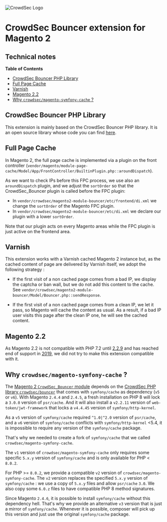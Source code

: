 ![CrowdSec Logo](images/logo_crowdsec.png)

# CrowdSec Bouncer extension for Magento 2

## Technical notes

**Table of Contents**

<!-- START doctoc generated TOC please keep comment here to allow auto update -->
<!-- DON'T EDIT THIS SECTION, INSTEAD RE-RUN doctoc TO UPDATE -->

- [CrowdSec Bouncer PHP Library](#crowdsec-bouncer-php-library)
- [Full Page Cache](#full-page-cache)
- [Varnish](#varnish)
- [Magento 2.2](#magento-22)
- [Why `crowdsec/magento-symfony-cache` ?](#why-crowdsecmagento-symfony-cache-)

<!-- END doctoc generated TOC please keep comment here to allow auto update -->

## CrowdSec Bouncer PHP Library

This extension is mainly based on the CrowdSec Bouncer PHP library. It is an open source library whose code you can find
[here](https://github.com/crowdsecurity/php-cs-bouncer).

## Full Page Cache

In Magento 2, the full page cache is implemented via a plugin on the front controller (`vendor/magento/module-page-cache/Model/App/FrontController/BuiltinPlugin.php::aroundDispatch`).

As we want to check IPs before this FPC process, we use also an `aroundDispatch` plugin, and we adjust the `sortOrder` so that
the CrowdSec_Bouncer plugin is called before the FPC plugin:

- In `vendor/crowdsec/magento2-module-bouncer/etc/frontend/di.xml` we change the `sortOrder` of the Magento FPC plugin.
- In `vendor/crowdsec/magento2-module-bouncer/etc/di.xml` we declare our plugin with a lower `sortOrder`.

Note that our plugin acts on every Magento areas while the FPC plugin is just active on the frontend area.

## Varnish

This extension works with a Varnish cached Magento 2 instance but, as the cached content of page are delivered by
Varnish itself, we adopt the following strategy :

- If the first visit of a non cached page comes from a bad IP, we display the captcha or ban wall, but we do not add
  this
  content to the cache. See `vendor/crowdsec/magento2-module-bouncer/Model/Bouncer.php::sendResponse`.

- If the first visit of a non cached page comes from a clean IP, we let it pass, so Magento will cache the content
  as usual. As a result, if a bad IP user visits this page after the clean IP one, he will see the cached content.

## Magento 2.2

As Magento 2.2 is not compatible with PHP 7.2 until [2.2.9](https://github.com/magento/magento2/blob/2.2.9/composer.json#L11) and has reached end of support in [2019](https://devdocs.magento.com/release/released-versions.html#22), we did not try to make this extension compatible with it.

## Why `crowdsec/magento-symfony-cache` ?

The [Magento 2 `CrowdSec_Bouncer` module](https://github.com/crowdsecurity/cs-magento-bouncer/) depends on the
[CrowdSec PHP library `crowdsec/bouncer`](https://github.com/crowdsecurity/php-cs-bouncer) that comes with
`symfony/cache` as dependency (`v5` or `v6`).
With Magento `2.4.4` and `2.4.5`, a fresh installation on PHP 8 will lock a `3.0.0` version of `psr/cache`.
And it will also install a `v2.2.11` version of `web-token/jwt-framework` that locks a `v4.4.45` version of
`symfony/http-kernel`.

As a `v5` version of `symfony/cache` required `^1.0|^2.0` version of `psr/cache`, and a `v6` version of
`symfony/cache` conflicts with `symfony/http-kernel` <5.4, it is impossible to require any version of the
`symfony/cache` package.

That's why we needed to create a fork of `symfony/cache` that we called `crowdsec/magento-symfony-cache`.

The `v1` version of `crowdsec/magento-symfony-cache` only requires some specific `5.x.y` version of `symfony/cache`
and is only available for PHP < `8.0.2`.

For PHP >= `8.0.2`, we provide a compatible `v2` version of
`crowdsec/magento-symfony-cache`.
The `v2` version replaces the specified `5.x.y` version of `symfony/cache` : we use a copy of `5.x.y` files and
allow `psr/cache` `3.0`. We also copy some `6.0.z` files to have compatible PHP 8 method signatures.

Since Magento `2.4.6`, it is possible to install `symfony/cache` without this dependency hell. That's why we provide
an alternative `v3` version that is just a mirror of `symfony/cache`. Whenever it is possible, composer will pick up this version and just use the original `symfony/cache` package.
